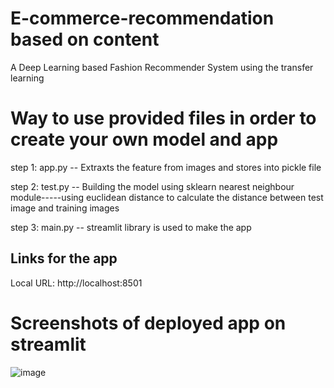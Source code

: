 # E-commerce-recommendation based on content
A Deep Learning based Fashion Recommender System using the transfer learning


# Way to use provided files in order to create your own model and app

step 1: app.py
-- Extraxts the feature from images and stores into pickle file

step 2: test.py
-- Building the model using sklearn nearest neighbour module-----using euclidean distance to calculate the distance between test image and training images

step 3: main.py
-- streamlit library is used to make the app


## Links for the app

Local URL: http://localhost:8501




# Screenshots of deployed app on streamlit

![image](https://user-images.githubusercontent.com/97076224/193743292-aed740f3-5afa-4a14-a278-f8f16e77dd3f.png)

